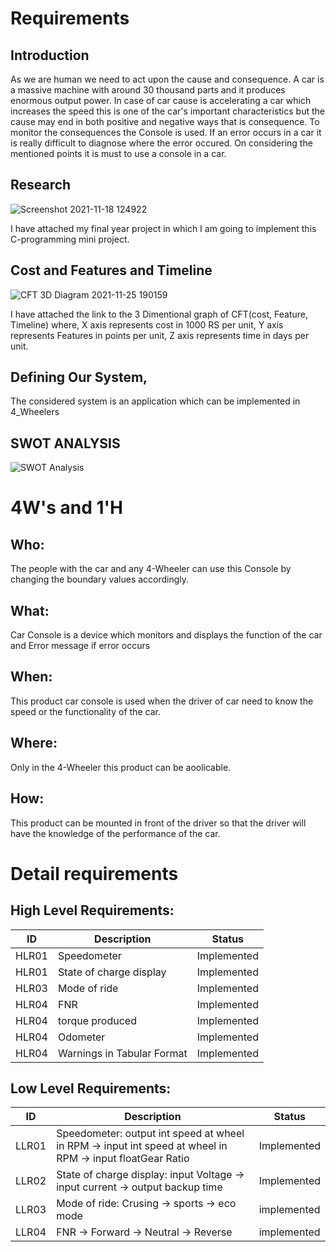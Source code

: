 # Requirements
## Introduction
  As we are human we need to act upon the cause and consequence. A car is a massive machine with around 30 thousand parts and it produces enormous output power. In case of car cause is accelerating a car which increases the speed this is one of the car's important characteristics but the cause may end in both positive and negative ways that is consequence. To monitor the consequences the Console is used. If an error occurs in a car it is really difficult to diagnose where the error occured. On considering the mentioned points it is must to use a console in a car.  

## Research
![Screenshot 2021-11-18 124922](https://user-images.githubusercontent.com/45603597/143449363-5eb250db-a974-4cfc-9ed9-3503d8144471.png)

I have attached my final year project in which I am going to implement this C-programming mini project. 


## Cost and Features and Timeline

![CFT 3D Diagram 2021-11-25 190159](https://user-images.githubusercontent.com/45603597/143450698-72bdeab2-20dd-4f0e-a759-7c7cb352e516.png)


I have attached the link to the 3 Dimentional graph of CFT(cost, Feature, Timeline) 
where, X axis represents cost in 1000 RS per unit, Y axis represents Features in points per unit, Z axis represents time in days per unit.


## Defining Our System, 

   The considered system is an application which can be implemented in 4_Wheelers 
## SWOT ANALYSIS
![SWOT Analysis](https://user-images.githubusercontent.com/45603597/143449195-fe58cc98-4629-4606-a658-bba883f1ec78.png)

# 4W&#39;s and 1&#39;H

## Who:

The people with the car and any 4-Wheeler can use this Console by changing the boundary values accordingly.

## What:

Car Console is a device which monitors and displays the function of the car and Error message if error occurs

## When:

This product car console is used when the driver of car need to know the speed or the functionality of the car.

## Where:

Only in the 4-Wheeler this product can be aoolicable.

## How:

This product can be mounted in front of the driver so that the driver will have the knowledge of the performance of the car.

# Detail requirements
## High Level Requirements:

| ID    | Description                             | Status              | 
|-------|-----------------------------------------|---------------------|
| HLR01 |Speedometer                              |Implemented          |
| HLR01 |State of charge display                  |Implemented          |
| HLR03 |Mode of ride                             |Implemented          |
| HLR04 | FNR                                     |Implemented          |
| HLR04 | torque produced                         |Implemented          |
| HLR04 | Odometer                                |Implemented          |
| HLR04 | Warnings in Tabular Format              |Implemented          |


## Low Level Requirements:

| ID    | Description           | Status              | 
|-------|-----------------------|---------------------|
| LLR01 |Speedometer: output int speed at wheel in RPM -> input int speed at wheel in RPM -> input floatGear Ratio           |   Implemented       |
| LLR02 |State of charge display: input Voltage -> input current -> output backup time|   Implemented       |
| LLR03 |Mode of ride: Crusing -> sports -> eco mode         |   implemented            |
| LLR04 |FNR -> Forward -> Neutral -> Reverse       |   implemented            |
